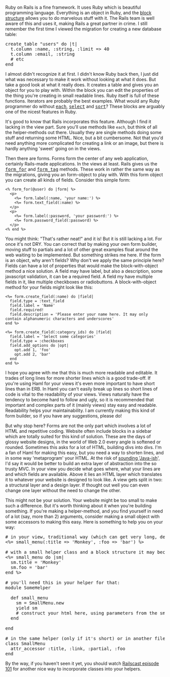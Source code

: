 Ruby on Rails is a fine framework. It uses Ruby which is beautiful programming language. Everything is an object in Ruby, and the [block structure](http://poignantguide.net/ruby/chapter-4.html#section4) allows you to do marvelous stuff with it. The Rails team is well aware of this and uses it, making Rails a great partner in crime. I still remember the first time I viewed the migration for creating a new database table:

<pre lang="rails">
create_table "users" do |t|
  t.column :name, :string, :limit => 40
  t.column :email, :string
  # etc
end
</pre>

I almost didn't recognize it at first. I didn't know Ruby back then, I just did what was necessary to make it work without looking at what it does. But take a good look at what it really does. It creates a table and gives you an object for you to play with. Within the block you can edit the properties of the thing you're creating in small readable lines. Ruby itself is full of these functions. Iterators are probably the best examples. What would any Ruby programmer do without <tt>[each](http://www.ruby-doc.org/core/classes/Hash.html#M002889)</tt>, <tt>[select](http://www.ruby-doc.org/core/classes/Hash.html#M002900)</tt> and <tt>[sort](http://www.ruby-doc.org/core/classes/Hash.html#M002893)</tt>? These blocks are arguably one of the nicest features in Ruby.

It's good to know that Rails incorporates this feature. Although I find it lacking in the view part. Sure you'll use methods like `each`, but think of all the helper-methods out there. Usually they are single methods doing some stuff and returning some HTML. Nice, but a bit cumbersome. Not that you'd need anything more complicated for creating a link or an image, but there is hardly anything 'sweet' going on in the views.

Then there are forms. Forms form the center of any web application, certainly Rails-made applications. In the views at least. Rails gives us the <tt>[form_for](http://api.rubyonrails.com/classes/ActionView/Helpers/FormHelper.html#M000920)</tt> and <tt>[form_tag](http://api.rubyonrails.com/classes/ActionView/Helpers/FormTagHelper.html#M001036)</tt> methods. These work in rather the same way as the migrations, giving you an form-object to play with. With this form object you can create all kinds of fields. Consider this simple form:

    <% form_for(@user) do |form| %>
      <p>
        <%= form.label(:name, 'your name:') %>
        <%= form.text_field(:name) %>
      </p>
      <p>
        <%= form.label(:password, 'your password:') %>
        <%= form.password_field(:password) %>
      </p>
    <% end %>

You might think: "That's rather neat!" and it is! But it is still lacking a lot. For once it's not DRY. You can correct that by making your own form builder, moving stuff to partials and a lot of other great examples float around the web waiting to be implemented. But something strikes me here. If the form is an object, why aren't fields? Why don't we apply the same principle here? Fields can have a lot of properties that would make the block-with-object method a nice solution. A field may have label, but also a description, some javascript validation, it can be a required field. A field my have multiple fields in it, like multiple checkboxes or radiobuttons. A block-with-object method for your fields might look like this:

    <%= form.create_field(:name) do |field|
      field.type = :text_field
      field.label = 'Name'
      field.required!
      field.description = 'Please enter your name here. It may only contain alphanumeric characters and underscores'
    end %>

    <%= form.create_field(:category_ids) do |field|
      field.label = 'Select some categories'
      field.type = :checkboxes
      field.add_options do |opt|
        opt.add 1, 'foo'
        opt.add 2, 'bar'
      end
    end %>

I hope you agree with me that this is much more readable and editable. It trades of long lines for more shorter lines which is a good trade-off. If you're using Haml for your views it's even more important to have short lines than in ERB. In Haml you can't easily break up lines so short lines of code is vital to the readability of your views. Views naturally have the tendency to become hard to follow and ugly, so it is recommended that important and complex parts of it (mainly views) stay easy and readable. Readability helps your maintainability. I am currently making this kind of form builder, so if you have any suggestions, please do!

But why stop here? Forms are not the only part which involves a lot of HTML and repetitive coding. Website often include blocks in a sidebar which are totally suited for this kind of solution. These are the days of glossy website designs, in the world of Web 2.0 every angle is softened or rounded. Sometimes this asks for a lot of HTML, building divs into divs. I'm a fan of Haml for making this easy, but you need a way to shorten lines, and in some way 'metaprogram' your HTML. At the risk of [sounding ](http://blog.thinkrelevance.com/2008/4/1/relevance-raises-3-6-million-from-spelvin-capital) '[Java-ish](http://blog.zenspider.com/2008/04/id-die-of-typing.html)', I'd say it would be better to build an extra layer of abstraction into the so trusty MVC. In your view you decide what goes where, what your lines are and which fields are available. Above it lies an HTML layer which translates it to whatever your website is designed to look like. A view gets split in two: a structural layer and a design layer. If thought out well you can even change one layer without the need to change the other.

This might not be your solution. Your website might be too small to make such a difference. But it's worth thinking about it when you're building something. If you're making a helper-method, and you find yourself in need of a lot (say, more than 2) arguments, consider making a small object with some accessors to making this easy. Here is something to help you on your way:

<pre lang="rails">
# in your view, traditional way (which can get very long, depending on the number of arguments):
<%= small_menu(:title => 'Monkey', :foo => 'bar') %>

# with a small helper class and a block structure it may become:
<%= small_menu do |sm|
  sm.title = 'Monkey'
  sm.foo = 'bar'
end %>

# you'll need this in your helper for that:
module SomeHelper

  def small_menu
    sm = SmallMenu.new
    yield sm
    # construct your html here, using parameters from the sm-object
  end

end

# in the same helper (only if it's short) or in another file (helper or lib)
class SmallMenu
  attr_accessor :title, :link, :partial, :foo
end
</pre>

By the way, if you haven't seen it yet, you should watch [Railscast episode 101](http://railscasts.com/episodes/101) for another nice way to incorporate classes into your helpers.
